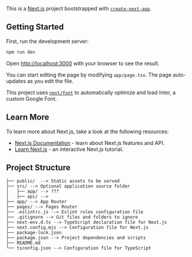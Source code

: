 This is a [Next.js](https://nextjs.org/) project bootstrapped with [`create-next-app`](https://github.com/vercel/next.js/tree/canary/packages/create-next-app).

## Getting Started

First, run the development server:

```bash
npm run dev
```

Open [http://localhost:3000](http://localhost:3000) with your browser to see the result.

You can start editing the page by modifying `app/page.tsx`. The page auto-updates as you edit the file.

This project uses [`next/font`](https://nextjs.org/docs/basic-features/font-optimization) to automatically optimize and load Inter, a custom Google Font.

## Learn More

To learn more about Next.js, take a look at the following resources:

- [Next.js Documentation](https://nextjs.org/docs) - learn about Next.js features and API.
- [Learn Next.js](https://nextjs.org/learn) - an interactive Next.js tutorial.

##  Project Structure
```
├── public/  --> Static assets to be served
├── src/ --> Optional application source folder
│   ├── app/ --> ???
│   ├── api/ --> 
├── app/ --> App Router
├── pages/ --> Pages Router
├── .eslintrc.js --> Eslint rules configuration file
├── .gitignore --> Git files and folders to ignore
├── next-env.d.ts --> TypeScript declaration file for Next.js
├── next.config.mjs --> Configuration file for Next.js
├── package-lock.json
├── package.json --> Project dependencies and scripts
├── README.md
└── tsconfig.json --> Configuration file for TypeScript
```

